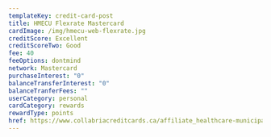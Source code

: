 ```yaml
---
templateKey: credit-card-post
title: HMECU Flexrate Mastercard
cardImage: /img/hmecu-web-flexrate.jpg
creditScore: Excellent
creditScoreTwo: Good
fee: 40
feeOptions: dontmind
network: Mastercard
purchaseInterest: "0"
balanceTransferInterest: "0"
balanceTranferFees: ""
userCategory: personal
cardCategory: rewards
rewardType: points
href: https://www.collabriacreditcards.ca/affiliate_healthcare-municipal-employees-credit-union/personal-cards/pc90/card_national-flexrate-mastercard
---
```

